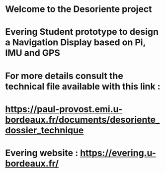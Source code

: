 # Welcome to the Desoriente project

# Evering Student prototype to design a Navigation Display based on Pi, IMU and GPS

# For more details consult the technical file available with this link :
# https://paul-provost.emi.u-bordeaux.fr/documents/desoriente_dossier_technique

# Evering website : https://evering.u-bordeaux.fr/

